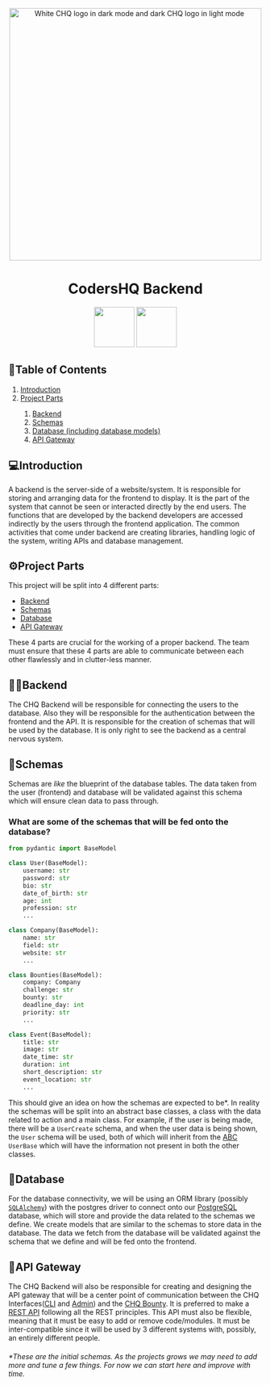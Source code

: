 <p align="center">
    <picture>
        <source media="(prefers-color-scheme: dark)" srcset="https://www.arsal.xyz/CHQAssets/CHQLogo.png">
        <img alt="White CHQ logo in dark mode and dark CHQ logo in light mode" src="https://www.arsal.xyz/CHQAssets/CHQLogoBlue.png" width=500px>
    </picture>
    <h1 align="center">CodersHQ Backend</h1>
</p>

<p align="center">
 <a href="LICENSE.md" target="_blank"><img width="80" src="https://img.shields.io/badge/License-MIT-red.svg"></a>
 <a href="https://discord.gg/X3vZZxK3KQ" target="_blank"><img width="80" src="https://img.shields.io/badge/Discord-%237289DA.svg?style=for-the-badge&logo=discord&logoColor=white"></a>
</p>

<h2>📝Table of Contents</h2>

<ol>
    <a href='#intro'><li>Introduction</li>
    <a href='#parts'><li>Project Parts</li>
    <ol>
        <a href='#backend'><li>Backend</li></a>
        <a href='#schemas'><li>Schemas</li></a>
        <a href='#db'><li>Database (including database models)</li></a>
        <a href='#api'><li>API Gateway</li></a>
    </ol>
</ol>

<h2 id='intro'>💻Introduction</h2>

A backend is the server-side of a website/system. It is responsible for storing and arranging data for the frontend to display. It is the part of the system that cannot be seen or interacted directly by the end users. The functions that are developed by the backend developers are accessed indirectly by the users through the frontend application. The common activities that come under backend are creating libraries, handling logic of the system, writing APIs and database management.

<h2 id='parts'>⚙️Project Parts</h2>

This project will be split into 4 different parts:

<ul>
    <a href='#backend'><li>Backend</li></a>
    <a href='#schemas'><li>Schemas</li></a>
    <a href='#db'><li>Database</li></a>
    <a href='#api'><li>API Gateway</li></a>
</ul>

These 4 parts are crucial for the working of a proper backend. The team must ensure that these 4 parts are able to communicate between each other flawlessly and in clutter-less manner.

<h2 id='backend'>🧑‍💻Backend</h2>

The CHQ Backend will be responsible for connecting the users to the database. Also they will be responsible for the authentication between the frontend and the API. It is responsible for the creation of schemas that will be used by the database. It is only right to see the backend as a central nervous system.


<h2 id='schemas'>📖Schemas</h2>
Schemas are <em>like</em> the blueprint of the database tables. The data taken from the user (frontend) and database will be validated against this schema which will ensure clean data to pass through.

<h3>What are some of the schemas that will be fed onto the database?</h3>

```python
from pydantic import BaseModel

class User(BaseModel):
    username: str
    password: str
    bio: str
    date_of_birth: str
    age: int
    profession: str
    ...

class Company(BaseModel):
    name: str
    field: str
    website: str
    ...

class Bounties(BaseModel):
    company: Company
    challenge: str
    bounty: str
    deadline_day: int
    priority: str
    ...

class Event(BaseModel):
    title: str
    image: str
    date_time: str
    duration: int
    short_description: str
    event_location: str
    ...
```

This should give an idea on how the schemas are expected to be*. In reality the schemas will be split into an abstract base classes, a class with the data related to action and a main class. For example, if the user is being made, there will be a `UserCreate` schema, and when the user data is being shown, the `User` schema will be used, both of which will inherit from the [ABC](https://www.educative.io/answers/what-is-the-abstract-base-class-in-python) `UserBase` which will have the information not present in both the other classes.


<h2 id='db'>📙Database</h2>

For the database connectivity, we will be using an ORM library (possibly [`SQLAlchemy`](https://www.sqlalchemy.org/)) with the postgres driver to connect onto our [PostgreSQL](https://www.postgresql.org/) database, which will store and provide the data related to the schemas we define. We create models that are similar to the schemas to store data in the database. The data we fetch from the database will be validated against the schema that we define and will be fed onto the frontend.


<h2 id='api'>🔗API Gateway</h2>

The CHQ Backend will also be responsible for creating and designing the API gateway that will be a center point of communication between the CHQ Interfaces([CLI](https://github.com/Coders-HQ/CLI) and [Admin](https://github.com/Coders-HQ/Admin)) and the [CHQ Bounty](https://github.com/Coders-HQ/Bounty). It is preferred to make a [REST API](https://restfulapi.net/) following all the REST principles. This API must also be flexible, meaning that it must be easy to add or remove code/modules. It must be inter-compatible since it will be used by 3 different systems with, possibly, an entirely different people.
        
<h6>*These are the initial schemas. As the projects grows we may need to add more and tune a few things. For now we can start here and improve with time.</h6>
